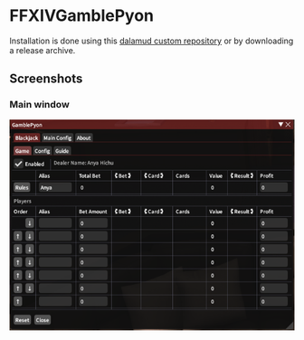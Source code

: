 # FFXIVGamblePyon

Installation is done using this [dalamud custom repository](https://github.com/anya-hichu/DalamudPluginRepo) or by downloading a release archive.

## Screenshots

### Main window

![main window](images/image1.png)